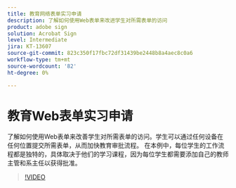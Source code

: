 ```yaml
---
title: 教育网络表单实习申请
description: 了解如何使用Web表单来改进学生对所需表单的访问
product: adobe sign
solution: Acrobat Sign
level: Intermediate
jira: KT-13607
source-git-commit: 823c350f17fbc72df31439be2448b8a4aec8c0a6
workflow-type: tm+mt
source-wordcount: '82'
ht-degree: 0%

---
```


# 教育Web表单实习申请

了解如何使用Web表单来改善学生对所需表单的访问。学生可以通过任何设备在任何位置提交所需表单，从而加快教育审批流程。 在本例中，每位学生的工作流程都是独特的，具体取决于他们的学习课程，因为每位学生都需要添加自己的教师主管和系主任以获得批准。

>[!VIDEO](https://video.tv.adobe.com/v/3421773?quality=12&learn=on&hidetitle=true)
